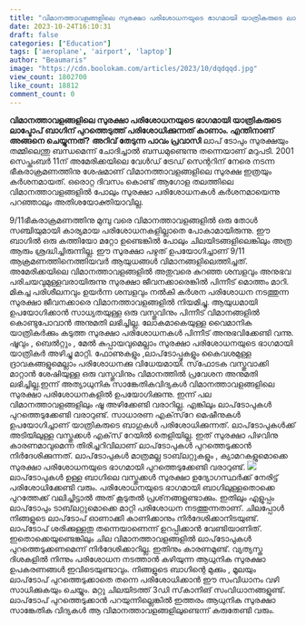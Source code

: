```yaml
---
title: "വിമാനത്താവളങ്ങളിലെ സുരക്ഷാ പരിശോധനയുടെ ഭാഗമായി യാത്രികരുടെ ലാപ്ടോപ് ബാഗിന് പുറത്തെടുത്ത് പരിശോധിക്കുന്നത് കാണാം. എന്തിനാണ് അങ്ങനെ ചെയ്യുന്നത് ?"
date: 2023-10-24T16:10:31
draft: false
categories: ["Education"]
tags: ['aeroplane', 'airport', 'laptop']
author: "Beaumaris"
image: "https://cdn.boolokam.com/articles/2023/10/dqdqqd.jpg"
view_count: 1802700
like_count: 18812
comment_count: 0
---
```


**വിമാനത്താവളങ്ങളിലെ സുരക്ഷാ പരിശോധനയുടെ ഭാഗമായി യാത്രികരുടെ ലാപ്ടോപ് ബാഗിന് പുറത്തെടുത്ത് പരിശോധിക്കുന്നത് കാണാം. എന്തിനാണ് അങ്ങനെ ചെയ്യുന്നത്?** **അറിവ് തേടുന്ന പാവം പ്രവാസി** ലാപ് ടോപും സുരക്ഷയും തമ്മിലെന്തു ബന്ധമെന്ന് ചോദിച്ചാല്‍ ബന്ധമുണ്ടെന്നു തന്നെയാണ് മറുപടി. 2001 സെപ്തംബര്‍ 11ന് അമേരിക്കയിലെ വേള്‍ഡ് ട്രേഡ് സെന്ററിന് നേരെ നടന്ന ഭീകരാക്രമണത്തിനു ശേഷമാണ് വിമാനത്താവളങ്ങളിലെ സുരക്ഷ ഇത്രയും കര്‍ശനമായത്. ഒരൊറ്റ ദിവസം കൊണ്ട് ആഗോള തലത്തിലെ വിമാനത്താവളങ്ങളില്‍ പോലും സുരക്ഷാ പരിശോധനകള്‍ കര്‍ശനമായെന്നു പറഞ്ഞാലും അതിശയോക്തിയാവില്ല. 

9/11ഭീകരാക്രമണത്തിനു മുമ്പു വരെ വിമാനത്താവളങ്ങളില്‍ ഒരു തോള്‍ സഞ്ചിയുമായി കാര്യമായ പരിശോധനകളില്ലാതെ പോകാമായിരുന്നു. ഈ ബാഗില്‍ ഒരു കത്തിയോ മറ്റോ ഉണ്ടെങ്കില്‍ പോലും ചിലയിടങ്ങളിലെങ്കിലും അത്ര ആരും ശ്രദ്ധിച്ചിരുന്നില്ല. ഈ സുരക്ഷാ പഴുത് ഉപയോഗിച്ചാണ് 9/11 ആക്രമണത്തിനെത്തിയവര്‍ ആയുധങ്ങള്‍ വിമാനങ്ങളിലെത്തിച്ചത്. അമേരിക്കയിലെ വിമാനത്താവളങ്ങളില്‍ അതുവരെ കുറഞ്ഞ ശമ്പളവും അനുഭവ പരിചയവുമുള്ളവരായിരുന്നു സുരക്ഷാ ജീവനക്കാരെങ്കില്‍ പിന്നീട് മൊത്തം മാറി. മികച്ച പരിശീലനവും ഉയര്‍ന്ന ശമ്പളവും നല്‍കി കര്‍ശന പരിശോധന നടത്തുന്ന സുരക്ഷാ ജീവനക്കാരെ വിമാനത്താവളങ്ങളില്‍ നിയമിച്ചു. ആയുധമായി ഉപയോഗിക്കാന്‍ സാധ്യതയുള്ള ഒരു വസ്തുവിനും പിന്നീട് വിമാനങ്ങളില്‍ കൊണ്ടുപോവാന്‍ അനുമതി ലഭിച്ചില്ല. ലോകമാകെയുള്ള വൈമാനിക യാത്രികര്‍ക്കും കടുത്ത സുരക്ഷാ പരിശോധനകള്‍ പിന്നീട് അനുഭവിക്കേണ്ടി വന്നു. ഷൂവും , ബെല്‍റ്റും , മേല്‍ കുപ്പായവുമെല്ലാം സുരക്ഷാ പരിശോധനയുടെ ഭാഗമായി യാത്രികര്‍ അഴിച്ചു മാറ്റി. ഫോണുകളും ,ലാപ്‌ടോപ്പുകളും കൈവശമുള്ള ദ്രാവകങ്ങളുമെല്ലാം പരിശോധനക്കു വിധേയമായി. സ്‌ഫോടക വസ്തുവാക്കി മാറ്റാന്‍ ശേഷിയുള്ള ഒരു വസ്തുവിനും വിമാനത്തില്‍ പ്രവേശന അനുമതി ലഭിച്ചില്ല.ഇന്ന് അത്യാധുനിക സാങ്കേതികവിദ്യകള്‍ വിമാനത്താവളങ്ങളിലെ സുരക്ഷാ പരിശോധനകളില്‍ ഉപയോഗിക്കുന്നു. ഇന്ന് പല വിമാനത്താവളങ്ങളിലും ഷൂ അഴിക്കേണ്ടി വരാറില്ല. എങ്കിലും ലാപ്‌ടോപുകള്‍ പുറത്തെടുക്കേണ്ടി വരാറുണ്ട്. സാധാരണ എക്‌സ്‌റേ മെഷീനുകള്‍ ഉപയോഗിച്ചാണ് യാത്രികരുടെ ബാഗുകള്‍ പരിശോധിക്കുന്നത്. ലാപ്‌ടോപുകള്‍ക്ക് അടിയിലുള്ള വസ്തുക്കള്‍ എക്‌സ് റേയില്‍ തെളിയില്ല. ഇത് സുരക്ഷാ പിഴവിനു കാരണമാവുമെന്ന തിരിച്ചറിവിലാണ് ലാപ്‌ടോപുകള്‍ പുറത്തെടുക്കാന്‍ നിര്‍ദേശിക്കുന്നത്. ലാപ്‌ടോപുകള്‍ മാത്രമല്ല ടാബ്‌ലറ്റുകളും , ക്യാമറകളുമൊക്കെ സുരക്ഷാ പരിശോധനയുടെ ഭാഗമായി പുറത്തെടുക്കേണ്ടി വരാറുണ്ട്. ![](https://cdn.boolokam.com/articles/2023/10/fwwfwfwfwf.jpg) ലാപ്‌ടോപുകള്‍ ഉള്ള ബാഗിലെ വസ്തുക്കള്‍ സുരക്ഷാ ഉദ്യോഗസ്ഥര്‍ക്ക് നേരിട്ട് പരിശോധിക്കേണ്ടി വരും. പരിശോധനയുടെ ഭാഗമായി ബാഗിലുള്ളതൊക്കെ പുറത്തേക്ക് വലിച്ചിട്ടാല്‍ അത് കൂടുതല്‍ പ്രശ്‌നങ്ങളുണ്ടാക്കും. ഇതിലും എളുപ്പം ലാപ്‌ടോപും ടാബ്‌ലറ്റുമൊക്കെ മാറ്റി പരിശോധന നടത്തുന്നതാണ്. ചിലപ്പോള്‍ നിങ്ങളുടെ ലാപ്‌ടോപ് ഓണാക്കി കാണിക്കാനും നിര്‍ദേശിക്കാനിടയുണ്ട്. ലാപ്‌ടോപ് ശരിക്കുള്ളതു തന്നെയാണെന്ന് ഉറപ്പിക്കാന്‍ വേണ്ടിയാണിത്. ഇതൊക്കെയുണ്ടെങ്കിലും ചില വിമാനത്താവളങ്ങളില്‍ ലാപ്‌ടോപുകള്‍ പുറത്തെടുക്കണമെന്ന് നിര്‍ദേശിക്കാറില്ല. ഇതിനും കാരണമുണ്ട്. വ്യത്യസ്ത ദിശകളില്‍ നിന്നും പരിശോധന നടത്താന്‍ കഴിയുന്ന ആധുനിക സുരക്ഷാ ഉപകരണങ്ങള്‍ ഇവിടെയുണ്ടാവും. നിങ്ങളുടെ ബാഗിന്റെ മുക്കും , മൂലയും ലാപ്‌ടോപ് പുറത്തെടുക്കാതെ തന്നെ പരിശോധിക്കാന്‍ ഈ സംവിധാനം വഴി സാധിക്കുകയും ചെയ്യും. മറ്റു ചിലയിടത്ത് 3ഡി സ്‌കാനിങ് സംവിധാനങ്ങളുണ്ട്. ലാപ്‌ടോപ് പുറത്തെടുക്കാന്‍ പറയുന്നില്ലെങ്കില്‍ ഇത്തരം ആധുനിക സുരക്ഷാ സാങ്കേതിക വിദ്യകള്‍ ആ വിമാനത്താവളങ്ങളിലുണ്ടെന്ന് കരുതേണ്ടി വരും.
